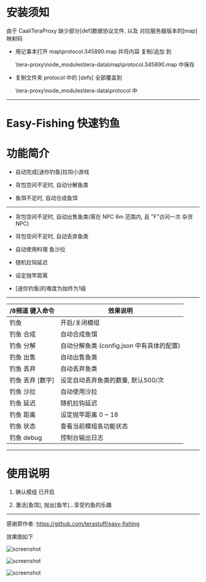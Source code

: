 # 安装须知

由于 CaaliTeraProxy 缺少部分[def]数据协议文件, 以及 对应服务器版本的[map]映射码

- 用记事本打开 map\protocol.345890.map 并将内容 复制/追加 到

    \tera-proxy\node_modules\tera-data\map\protocol.345890.map 中保存

- 复制文件夹 protocol 中的 [defs] 全部覆盖到

    \tera-proxy\node_modules\tera-data\protocol 中

------

Easy-Fishing 快速钓鱼
======

# 功能简介

- 自动完成[迷你钓鱼]拉钩小游戏

- 背包空间不足时, 自动分解鱼类

- 鱼饵不足时, 自动合成鱼饵

------

- 背包空间不足时, 自动出售鱼类(需在 NPC 6m 范围内, 且 "F"访问一次 杂货NPC)

- 背包空间不足时, 自动丢弃鱼类

- 自动使用料理 鱼沙拉

- 随机拉钩延迟

- 设定抛竿距离

- [迷你钓鱼]的难度为始终为1级

------

/8频道 键入命令 | 效果说明
--- | ---
钓鱼 | 开启/关闭模组
钓鱼 合成 | 自动合成鱼饵
钓鱼 分解 | 自动分解鱼类 (config.json 中有具体的配置)
钓鱼 出售 | 自动出售鱼类
钓鱼 丢弃 | 自动丢弃鱼类
钓鱼 丢弃 [数字] | 设定自动丢弃鱼类的数量, 默认500/次
钓鱼 沙拉 | 自动使用沙拉
钓鱼 延迟 | 随机拉钩延迟
钓鱼 距离 | 设定抛竿距离 0 ~ 18
钓鱼 状态 | 查看当前模组各功能状态
钓鱼 debug | 控制台输出日志
------

# 使用说明

1) 确认模组 已开启

2) 激活[鱼饵], 抛出[鱼竿]...享受钓鱼的乐趣

------

感谢原作者: https://github.com/terastuff/easy-fishing

效果图如下

![screenshot](https://github.com/zc149352394/Easy-Fishing/blob/master/screenshot/01.png)

![screenshot](https://github.com/zc149352394/Easy-Fishing/blob/master/screenshot/02.png)

![screenshot](https://github.com/zc149352394/Easy-Fishing/blob/master/screenshot/03.png)
